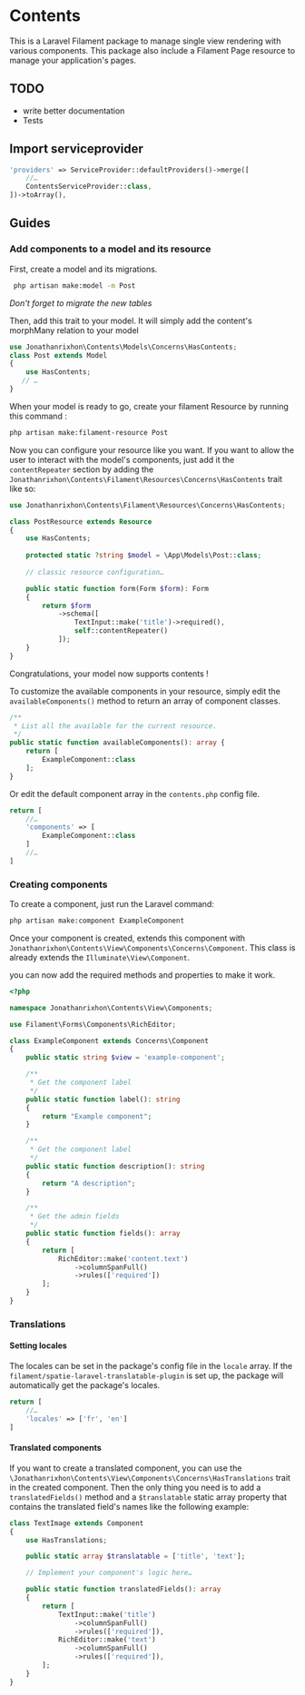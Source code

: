 # Contents

This is a Laravel Filament package to manage single view rendering with various components.
This package also include a Filament Page resource to manage your application's pages.

## TODO

- write better documentation
- Tests

## Import serviceprovider

```php
'providers' => ServiceProvider::defaultProviders()->merge([
    //…
    ContentsServiceProvider::class,
])->toArray(),
```

## Guides

### Add components to a model and its resource

First, create a model and its migrations.

```sh
 php artisan make:model -m Post  
```

_Don't forget to migrate the new tables_

Then, add this trait to your model. It will simply add the content's morphMany relation to your model

```php
use Jonathanrixhon\Contents\Models\Concerns\HasContents;
class Post extends Model
{
    use HasContents;
   // … 
}
```

When your model is ready to go, create your filament Resource by running this command :

```sh
php artisan make:filament-resource Post
```

Now you can configure your resource like you want. If you want to allow the user to interact with the model's components, just add it the `contentRepeater` section by adding the `Jonathanrixhon\Contents\Filament\Resources\Concerns\HasContents` trait like so:

```php
use Jonathanrixhon\Contents\Filament\Resources\Concerns\HasContents;

class PostResource extends Resource
{
    use HasContents;
    
    protected static ?string $model = \App\Models\Post::class;
    
    // classic resource configuration…

    public static function form(Form $form): Form
    {
        return $form
            ->schema([
                TextInput::make('title')->required(),
                self::contentRepeater()
            ]);
    }
}
```

Congratulations, your model now supports contents !

To customize the available components in your resource, simply edit the `availableComponents()` method to return an array of component classes.

```php
/**
 * List all the available for the current resource.
 */
public static function availableComponents(): array {
    return [
        ExampleComponent::class
    ];
}
```

Or edit the default component array in the `contents.php` config file.

```php
return [
    //…
    'components' => [
        ExampleComponent::class
    ]
    //…
]
```

### Creating components

To create a component, just run the Laravel command:

```sh
php artisan make:component ExampleComponent
```

Once your component is created, extends this component with `Jonathanrixhon\Contents\View\Components\Concerns\Component`. This class is already extends the `Illuminate\View\Component`.

you can now add the required methods and properties to make it work.

```php
<?php

namespace Jonathanrixhon\Contents\View\Components;

use Filament\Forms\Components\RichEditor;

class ExampleComponent extends Concerns\Component
{
    public static string $view = 'example-component';

    /**
     * Get the component label
     */
    public static function label(): string
    {
        return "Example component";
    }

    /**
     * Get the component label
     */
    public static function description(): string
    {
        return "A description";
    }

    /**
     * Get the admin fields
     */
    public static function fields(): array
    {
        return [
            RichEditor::make('content.text')
                ->columnSpanFull()
                ->rules(['required'])
        ];
    }
}

```

### Translations

#### Setting locales

The locales can be set in the package's config file in the `locale` array. If the `filament/spatie-laravel-translatable-plugin` is set up, the package will automatically get the package's locales.

```php
return [
    //…
    'locales' => ['fr', 'en']
]
```

#### Translated components

If you want to create a translated component, you can use the `\Jonathanrixhon\Contents\View\Components\Concerns\HasTranslations` trait in the created component. Then the only thing you need is to add a `translatedFields()` method and a `$translatable` static array property that contains the translated field's names like the following example:

```php
class TextImage extends Component
{
    use HasTranslations;

    public static array $translatable = ['title', 'text'];

    // Implement your component's logic here…

    public static function translatedFields(): array
    {
        return [
            TextInput::make('title')
                ->columnSpanFull()
                ->rules(['required']),
            RichEditor::make('text')
                ->columnSpanFull()
                ->rules(['required']),
        ];
    }
}
```
